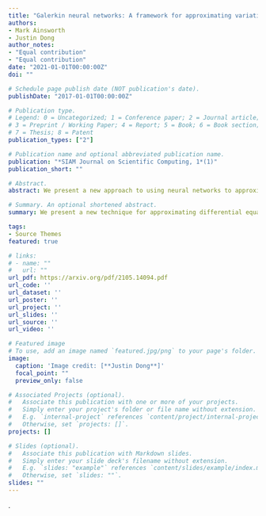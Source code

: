 ```yaml
---
title: "Galerkin neural networks: A framework for approximating variational equations with error control"
authors:
- Mark Ainsworth
- Justin Dong
author_notes:
- "Equal contribution"
- "Equal contribution"
date: "2021-01-01T00:00:00Z"
doi: ""

# Schedule page publish date (NOT publication's date).
publishDate: "2017-01-01T00:00:00Z"

# Publication type.
# Legend: 0 = Uncategorized; 1 = Conference paper; 2 = Journal article;
# 3 = Preprint / Working Paper; 4 = Report; 5 = Book; 6 = Book section;
# 7 = Thesis; 8 = Patent
publication_types: ["2"]

# Publication name and optional abbreviated publication name.
publication: "*SIAM Journal on Scientific Computing, 1*(1)"
publication_short: ""

# Abstract.
abstract: We present a new approach to using neural networks to approximate the solutions of variational equations, based on the adaptive construction of a sequence of finite-dimensional subspaces whose basis functions are realizations of a sequence of neural networks. The finite-dimensional subspaces are then used to define a standard Galerkin approximation of the variational equation. This approach enjoys a number of advantages, including: the sequential nature of the algorithm offers a systematic approach to enhancing the accuracy of a given approximation; the sequential enhancements provide a useful indicator for the error that can be used as a criterion for terminating the sequential updates; the basic approach is largely oblivious to the nature of the partial differential equation under consideration;

# Summary. An optional shortened abstract.
summary: We present a new technique for approximating differential equations using neural networks. The method, Galerkin Neural Networks, draws inspiration from traditional numerical methods such as finite elements in order to represent the solution as a linear combination of basis functions generated by neural networks.

tags:
- Source Themes
featured: true

# links:
# - name: ""
#   url: ""
url_pdf: https://arxiv.org/pdf/2105.14094.pdf
url_code: ''
url_dataset: ''
url_poster: ''
url_project: ''
url_slides: ''
url_source: ''
url_video: ''

# Featured image
# To use, add an image named `featured.jpg/png` to your page's folder. 
image:
  caption: 'Image credit: [**Justin Dong**]'
  focal_point: ""
  preview_only: false

# Associated Projects (optional).
#   Associate this publication with one or more of your projects.
#   Simply enter your project's folder or file name without extension.
#   E.g. `internal-project` references `content/project/internal-project/index.md`.
#   Otherwise, set `projects: []`.
projects: []

# Slides (optional).
#   Associate this publication with Markdown slides.
#   Simply enter your slide deck's filename without extension.
#   E.g. `slides: "example"` references `content/slides/example/index.md`.
#   Otherwise, set `slides: ""`.
slides: ""
---
```


.
